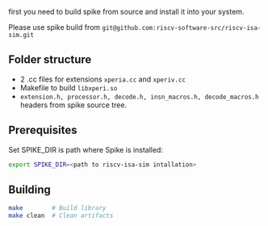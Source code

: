 first you need to build spike from source and install it into your system.

Please use spike build from `git@github.com:riscv-software-src/riscv-isa-sim.git`

## Folder structure

* 2 .cc files for extensions `xperia.cc` and `xperiv.cc`
* Makefile to build `libxperi.so`
* `extension.h, processor.h, decode.h, insn_macros.h, decode_macros.h` headers from spike source tree.

## Prerequisites

Set SPIKE_DIR is path where Spike is installed:

```bash
export SPIKE_DIR=<path to riscv-isa-sim intallation>
```

## Building

```bash
make        # Build library
make clean  # Clean artifacts
```
